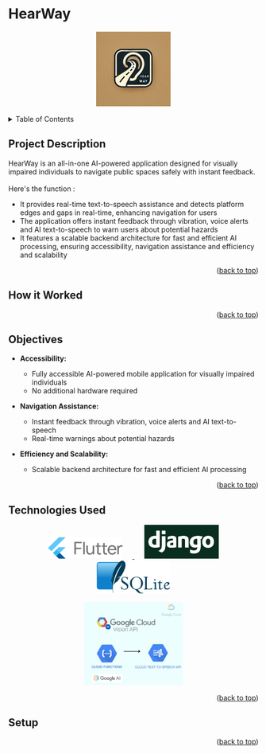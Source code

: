 <a id="readme-top"></a>
# HearWay
<p align="center">
  <img src="img/HearWay logo.jpg" width="150" hspace="20">
</p>

<details>
  <summary>Table of Contents</summary>
  <ol>
    <li>
      <a href="#project-description">Project Description</a>
    </li>
    <li>
      <a href="#how-it-worked">How it Worked</a>
    </li>
    <li>
      <a href="#objectives">Objectives</a>
    </li>
    <li>
      <a href="#technologies-used">Technologies Used</a>
    </li>
    <li>
      <a href="#setup">Setup</a>
    </li>
  </ol>
</details>

## Project Description
HearWay is an all-in-one AI-powered application designed for visually impaired individuals to navigate public spaces safely with instant feedback. <br>
<br>Here's the function : <br>
 * It provides real-time text-to-speech assistance and detects platform edges and gaps in real-time, enhancing navigation for users
 * The application offers instant feedback through vibration, voice alerts and AI text-to-speech to warn users about potential hazards
 * It features a scalable backend architecture for fast and efficient AI processing, ensuring accessibility, navigation assistance and efficiency and scalability
<p align="right">(<a href="#readme-top">back to top</a>)</p>

## How it Worked

<p align="right">(<a href="#readme-top">back to top</a>)</p>

## Objectives

- **Accessibility:**
  * Fully accessible AI-powered mobile application for visually impaired individuals
  * No additional hardware required

- **Navigation Assistance:**
  * Instant feedback through vibration, voice alerts and AI text-to-speech
  * Real-time warnings about potential hazards

- **Efficiency and Scalability:**
  * Scalable backend architecture for fast and efficient AI processing 
<p align="right">(<a href="#readme-top">back to top</a>)</p>

## Technologies Used
<p align="center">
  <a href="https://flutter.dev/">
    <img src="img/flutter logo.png" width="150" hspace="20" alt="Flutter">
  </a>
  <a href="https://www.djangoproject.com/">
    <img src="img/django logo.png" width="150" hspace="20" alt="Django">
  </a>
  <a href="https://www.sqlite.org/">
    <img src="img/sqlite logo.png" width="150" hspace="20" alt="SQLite">
  </a>
</p>
<p align="center">
  <a href="https://cloud.google.com/">
    <img src="img/Google Cloud logo.jpg" width="200" hspace="20" alt="Google Cloud">
  </a>
</p>

<p align="right">(<a href="#readme-top">back to top</a>)</p>

## Setup

<p align="right">(<a href="#readme-top">back to top</a>)</p>
